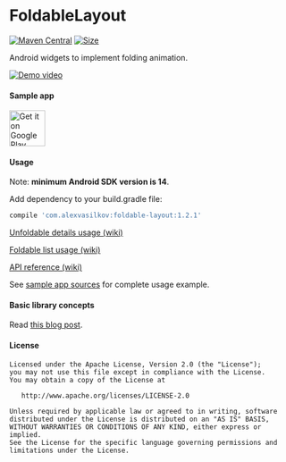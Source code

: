 FoldableLayout
==============

[![Maven Central][mvn-img]][mvn-url]
[![Size][size-img]][size-url]

Android widgets to implement folding animation.

[![Demo video](http://img.youtube.com/vi/-_QcWMh-O5g/0.jpg)](http://www.youtube.com/watch?v=-_QcWMh-O5g)

#### Sample app ####

<a href="http://play.google.com/store/apps/details?id=com.alexvasilkov.foldablelayout.sample">
<img alt="Get it on Google Play" src="https://play.google.com/intl/en_us/badges/images/apps/en-play-badge-border.png" height="64" />
</a>

#### Usage ####

Note: **minimum Android SDK version is 14**.

Add dependency to your build.gradle file:
```groovy
compile 'com.alexvasilkov:foldable-layout:1.2.1'
```
[Unfoldable details usage (wiki)](https://github.com/alexvasilkov/FoldableLayout/wiki/Unfoldable-details-usage)

[Foldable list usage (wiki)](https://github.com/alexvasilkov/FoldableLayout/wiki/Foldable-list-usage)

[API reference (wiki)](https://github.com/alexvasilkov/FoldableLayout/wiki/API-reference)

See [sample app sources](https://github.com/alexvasilkov/FoldableLayout/tree/master/sample) for complete usage example.

#### Basic library concepts ####

Read [this blog post](http://cases.azoft.com/creating-paper-folding-animation-in-android/).

#### License ####

    Licensed under the Apache License, Version 2.0 (the "License");
    you may not use this file except in compliance with the License.
    You may obtain a copy of the License at

       http://www.apache.org/licenses/LICENSE-2.0

    Unless required by applicable law or agreed to in writing, software
    distributed under the License is distributed on an "AS IS" BASIS,
    WITHOUT WARRANTIES OR CONDITIONS OF ANY KIND, either express or implied.
    See the License for the specific language governing permissions and
    limitations under the License.


[mvn-url]: https://maven-badges.herokuapp.com/maven-central/com.alexvasilkov/foldable-layout
[mvn-img]: https://img.shields.io/maven-central/v/com.alexvasilkov/foldable-layout.svg?style=flat-square

[size-url]: http://www.methodscount.com/?lib=com.alexvasilkov%3Afoldable-layout%3A1.2.1
[size-img]: https://img.shields.io/badge/Methods%20and%20size-310%20%7C%2031%20KB-e91e63.svg?style=flat-square
